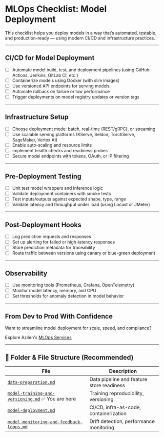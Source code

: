 # MLOps Checklist: Model Deployment

This checklist helps you deploy models in a way that’s automated, testable, and production-ready — using modern CI/CD and infrastructure practices.

---

## CI/CD for Model Deployment

- [ ] Automate model build, test, and deployment pipelines (using GitHub Actions, Jenkins, GitLab CI, etc.)
- [ ] Containerize models using Docker (with slim images)
- [ ] Use versioned API endpoints for serving models
- [ ] Automate rollback on failure or low performance
- [ ] Trigger deployments on model registry updates or version tags

---

## Infrastructure Setup

- [ ] Choose deployment mode: batch, real-time (REST/gRPC), or streaming
- [ ] Use scalable serving platforms (KServe, Seldon, TorchServe, SageMaker, Vertex AI)
- [ ] Enable auto-scaling and resource limits
- [ ] Implement health checks and readiness probes
- [ ] Secure model endpoints with tokens, OAuth, or IP filtering

---

## Pre-Deployment Testing

- [ ] Unit test model wrappers and inference logic
- [ ] Validate deployment containers with smoke tests
- [ ] Test inputs/outputs against expected shape, type, range
- [ ] Validate latency and throughput under load (using Locust or JMeter)

---

## Post-Deployment Hooks

- [ ] Log prediction requests and responses
- [ ] Set up alerting for failed or high-latency responses
- [ ] Store prediction metadata for traceability
- [ ] Route traffic between versions using canary or blue-green deployment

---

## Observability

- [ ] Use monitoring tools (Prometheus, Grafana, OpenTelemetry)
- [ ] Monitor model latency, memory, and CPU
- [ ] Set thresholds for anomaly detection in model behavior

---

## From Dev to Prod With Confidence

Want to streamline model deployment for scale, speed, and compliance?

Explore Azilen's [MLOps Services](https://www.azilen.com/mlops-services/)

---

## 📁 Folder & File Structure (Recommended)

| File | Description |
|------|-------------|
| [`data-preparation.md`](data-preparation.md) | Data pipeline and feature store readiness |
| [`model-training-and-versioning.md`](model-training-and-versioning.md) ✅ You are here | Training reproducibility, versioning |
| [`model-deployment.md`](model-deployment.md) | CI/CD, infra-as-code, containerization |
| [`model-monitoring-and-feedback-loops.md`](model-monitoring-and-feedback-loops.md) | Drift detection, performance monitoring |
